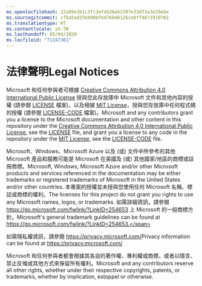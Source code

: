 ```yaml
---
ms.openlocfilehash: 22a09e3b1c3fc3ef4b36eb2397e33df3a3e29ebe
ms.sourcegitcommit: cfba5ad25b898bfed76046126ce8ff4871910701
ms.translationtype: HT
ms.contentlocale: zh-TW
ms.lasthandoff: 05/04/2020
ms.locfileid: "71247361"
---
```

# <a name="legal-notices"></a><span data-ttu-id="62d06-101">法律聲明</span><span class="sxs-lookup"><span data-stu-id="62d06-101">Legal Notices</span></span>

<span data-ttu-id="62d06-102">Microsoft 和任何參與者可根據 [Creative Commons Attribution 4.0 International Public License](https://creativecommons.org/licenses/by/4.0/legalcode) 授與您此存放庫中 Microsoft 文件和其他內容的授權 (請參閱 [LICENSE](LICENSE) 檔案)，以及根據 [MIT License](https://opensource.org/licenses/MIT)，授與您存放庫中任何程式碼的授權 (請參閱 [LICENSE-CODE](LICENSE-CODE) 檔案)。</span><span class="sxs-lookup"><span data-stu-id="62d06-102">Microsoft and any contributors grant you a license to the Microsoft documentation and other content in this repository under the [Creative Commons Attribution 4.0 International Public License](https://creativecommons.org/licenses/by/4.0/legalcode), see the [LICENSE](LICENSE) file, and grant you a license to any code in the repository under the [MIT License](https://opensource.org/licenses/MIT), see the [LICENSE-CODE](LICENSE-CODE) file.</span></span>

<span data-ttu-id="62d06-103">Microsoft、Windows、Microsoft Azure 以及 (或) 文件中所參考的其他 Microsoft 產品和服務可能是 Microsoft 在美國及 (或) 其他國家/地區的商標或註冊商標。</span><span class="sxs-lookup"><span data-stu-id="62d06-103">Microsoft, Windows, Microsoft Azure and/or other Microsoft products and services referenced in the documentation may be either trademarks or registered trademarks of Microsoft in the United States and/or other countries.</span></span>
<span data-ttu-id="62d06-104">本專案的授權並未授與您使用任何 Microsoft 名稱、標誌或商標的權利。</span><span class="sxs-lookup"><span data-stu-id="62d06-104">The licenses for this project do not grant you rights to use any Microsoft names, logos, or trademarks.</span></span>
<span data-ttu-id="62d06-105">如需詳細資訊，請參閱 https://go.microsoft.com/fwlink/?LinkID=254653 上 Microsoft 的一般商標方針。</span><span class="sxs-lookup"><span data-stu-id="62d06-105">Microsoft's general trademark guidelines can be found at https://go.microsoft.com/fwlink/?LinkID=254653.</span></span>

<span data-ttu-id="62d06-106">如需隱私權資訊，請參閱 https://privacy.microsoft.com/</span><span class="sxs-lookup"><span data-stu-id="62d06-106">Privacy information can be found at https://privacy.microsoft.com/</span></span>

<span data-ttu-id="62d06-107">Microsoft 和任何參與者都會根據其各自的著作權、專利權或商標，或者以隱含、禁止反悔或其他方式來保留所有權利。</span><span class="sxs-lookup"><span data-stu-id="62d06-107">Microsoft and any contributors reserve all other rights, whether under their respective copyrights, patents, or trademarks, whether by implication, estoppel or otherwise.</span></span>
